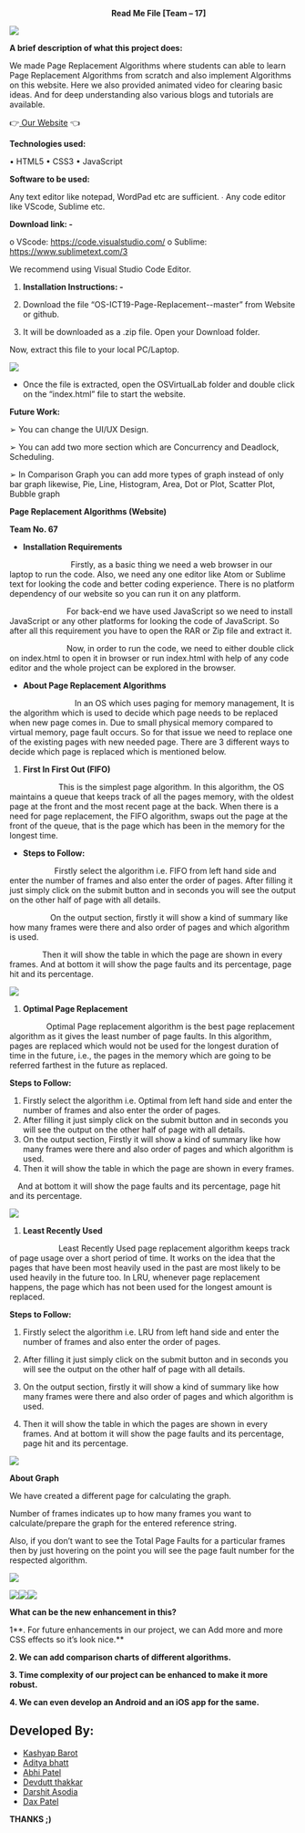 
`                         `**Read Me File [Team – 17]** 

![](Aspose.Words.b96825cd-2cbe-4fdd-a188-03fbddd333db.001.png)

**A brief description of what this project does:**

We made Page Replacement Algorithms where students can able to learn Page Replacement Algorithms from scratch and also implement Algorithms on this website. Here we also provided animated video for clearing basic ideas. And for deep understanding also various blogs and tutorials are available.

👉[ ](https://kashyap0312.github.io/OS-PageReplacement/)[Our Website]( h ) 👈

**Technologies used:** 

• HTML5
• CSS3
• JavaScript

**Software to be used:**

Any text editor like notepad, WordPad etc are sufficient. ∙ Any code editor like VScode, Sublime etc.

**Download link: -**

o VScode: https://code.visualstudio.com/ o Sublime: https://www.sublimetext.com/3

We recommend using Visual Studio Code Editor.

1. **Installation Instructions: -** 

1. Download the file “OS-ICT19-Page-Replacement--master” from Website or github.
1. It will be downloaded as a .zip file. Open your Download folder. 

Now, extract this file to your local PC/Laptop. 

![](Aspose.Words.b96825cd-2cbe-4fdd-a188-03fbddd333db.002.png)

- Once the file is extracted, open the OSVirtualLab folder and double click on the “index.html” file to start the website. 


**Future Work:** 

➢ You can change the UI/UX Design. 

➢ You can add two more section which are Concurrency and Deadlock, Scheduling. 

➢ In Comparison Graph you can add more types of graph instead of only bar graph likewise, Pie, Line, Histogram, Area, Dot or Plot, Scatter Plot, Bubble graph 













**Page Replacement Algorithms (Website)**

**Team No. 67**




- **Installation Requirements** 

`               `Firstly, as a basic thing we need a web browser in our laptop to run the code. Also, we need any one editor like Atom or Sublime text for looking the code and better coding experience. There is no platform dependency of our website so you can run it on any platform. 

`              `For back-end we have used JavaScript so we need to install JavaScript or any other platforms for looking the code of JavaScript. So after all this requirement you have to open the RAR or Zip file and extract it. 

`              `Now, in order to run the code, we need to either double click on index.html to open it in browser or run index.html with help of any code editor and the whole project can be explored in the browser. 

- **About Page Replacement Algorithms** 

`                `In an OS which uses paging for memory management, It is the algorithm which is used to decide which page needs to be replaced when new page comes in. Due to small physical memory compared to virtual memory, page fault occurs. So for that issue we need to replace one of the existing pages with new needed page. There are 3 different ways to decide which page is replaced which is mentioned below. 

1. **First In First Out (FIFO)** 

`            `This is the simplest page algorithm. In this algorithm, the OS maintains a queue that keeps track of all the pages memory, with the oldest page at the front and the most recent page at the back. When there is a need for page replacement, the FIFO algorithm, swaps out the page at the front of the queue, that is the page which has been in the memory for the longest time. 


- **Steps to Follow:** 

`           `Firstly select the algorithm i.e. FIFO from left hand side and enter the number of frames and also enter the order of pages. After filling it just simply click on the submit button and in seconds you will see the output on the other half of page with all details. 

`          `On the output section, firstly it will show a kind of summary like how many frames were there and also order of pages and which algorithm is used. 

`        `Then it will show the table in which the page are shown in every frames.
And at bottom it will show the page faults and its percentage, page hit and its percentage. 

![](Aspose.Words.b96825cd-2cbe-4fdd-a188-03fbddd333db.003.png)

1. **Optimal Page Replacement** 

`         `Optimal Page replacement algorithm is the best page replacement algorithm as it gives the least number of page faults. In this algorithm, pages are replaced which would not be used for the longest duration of time in the future, i.e., the pages in the memory which are going to be referred farthest in the future as replaced.

**Steps to Follow:** 

1. Firstly select the algorithm i.e. Optimal from left hand side and enter the number of frames and also enter the order of pages. 
1. After filling it just simply click on the submit button and in seconds you will see the output on the other half of page with all details. 
1. On the output section, Firstly it will show a kind of summary like how many frames were there and also order of pages and which algorithm is used. 
1. Then it will show the table in which the page are shown in every frames.


`  `And at bottom it will show the page faults and its percentage, page hit and its percentage.

![](Aspose.Words.b96825cd-2cbe-4fdd-a188-03fbddd333db.003.png)



1. **Least Recently Used** 

`            `Least Recently Used page replacement algorithm keeps track of page usage over a short period of time. It works on the idea that the pages that have been most heavily used in the past are most likely to be used heavily in the future too. In LRU, whenever page replacement happens, the page which has not been used for the longest amount is replaced. 

**Steps to Follow:** 

1. Firstly select the algorithm i.e. LRU from left hand side and enter the number of frames and also enter the order of pages. 

1. After filling it just simply click on the submit button and in seconds you will see the output on the other half of page with all details. 

1. On the output section, firstly it will show a kind of summary like how many frames were there and also order of pages and which algorithm is used. 


1. Then it will show the table in which the pages are shown in every frames.
   And at bottom it will show the page faults and its percentage, page hit and its percentage. 

![](Aspose.Words.b96825cd-2cbe-4fdd-a188-03fbddd333db.004.png)












**About Graph**

We have created a different page for calculating the graph. 

Number of frames indicates up to how many frames you want to calculate/prepare the graph for the entered reference string. 

Also, if you don’t want to see the Total Page Faults for a particular frames then by just hovering on the point you will see the page fault number for the respected algorithm. 


![](Aspose.Words.b96825cd-2cbe-4fdd-a188-03fbddd333db.005.jpeg)

![](Aspose.Words.b96825cd-2cbe-4fdd-a188-03fbddd333db.006.png)![](Aspose.Words.b96825cd-2cbe-4fdd-a188-03fbddd333db.003.png)![](Aspose.Words.b96825cd-2cbe-4fdd-a188-03fbddd333db.004.png)



**What can be the new enhancement in this?** 

1**. For future enhancements in our project, we can Add more and more CSS effects so it’s look nice.**

**2. We can add comparison charts of different algorithms.**


**3. Time complexity of our project can be enhanced to make it more robust.** 

**4. We can even develop an Android and an iOS app for the same.** 






## **Developed By:**
- [Kashyap Barot](https://www.linkedin.com/in/kashyap-barot-323147213/)
- [Aditya bhatt](https://www.linkedin.com/in/aditya-bhatt-039a651b2/)
- [Abhi Patel](https://www.linkedin.com/in/abhi-patel-596a72192/)
- [Devdutt thakkar](https://www.linkedin.com/in/devdutt-thakkar/)
- [Darshit Asodia](https://github.com/Kashyap0312/OS-ICT19-Page-Replacement-/blob/master/linkedin.com/in/darshit-asodia-65518a220)
- [Dax Patel](https://www.linkedin.com/in/patel-dax-35b872217)


**THANKS ;)**

